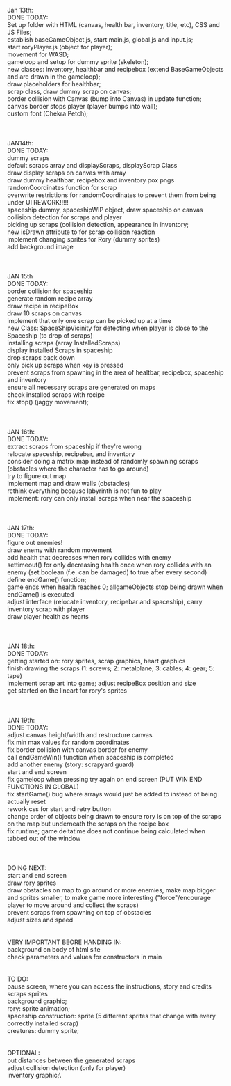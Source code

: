 Jan 13th:\
DONE TODAY:\
Set up folder with HTML (canvas, health bar, inventory, title, etc), CSS and JS Files;\
establish baseGameObject.js, start main.js, global.js and input.js;\
start roryPlayer.js (object for player);\
movement for WASD;\
gameloop and setup for dummy sprite (skeleton);\
new classes: inventory, healthbar and recipebox (extend BaseGameObjects and are drawn in the gameloop);\
draw placeholders for healthbar;\
scrap class, draw dummy scrap on canvas;\
border collision with Canvas (bump into Canvas) in update function;\
canvas border stops player (player bumps into wall);\
custom font (Chekra Petch);\
\
\
\
JAN14th:\
DONE TODAY: \
dummy scraps\
default scraps array and displayScraps, displayScrap Class\
draw display scraps on canvas with array\
draw dummy healthbar, recipebox and inventory pox pngs\
randomCoordinates function for scrap\
overwrite restrictions for randomCoordinates to prevent them from being under UI    REWORK!!!!!\
spaceship dummy, spaceshipWIP object, draw spaceship on canvas\
collision detection for scraps and player\
picking up scraps (collision detection, appearance in inventory;\
new isDrawn attribute to for scrap collision reaction\
implement changing sprites for Rory (dummy sprites)\
add background image\
\
\
\
JAN 15th\
DONE TODAY:\
border collision for spaceship\
generate random recipe array\
draw recipe in recipeBox\
draw 10 scraps on canvas\
implement that only one scrap can be picked up at a time\
new Class: SpaceShipVicinity for detecting when player is close to the Spaceship (to drop of scraps)\
installing scraps (array InstalledScraps)\
display installed Scraps in spaceship\
drop scraps back down\
only pick up scraps when key is pressed\
prevent scraps from spawning in the area of healtbar, recipebox, spaceship and inventory\
ensure all necessary scraps are generated on maps\
check installed scraps with recipe\
fix stop() (jaggy movement);\
\
\
\
JAN 16th:\
DONE TODAY:\
extract scraps from spaceship if they're wrong\
relocate spaceship, recipebar, and inventory\
consider doing a matrix map instead of randomly spawning scraps (obstacles where the character has to go around)\
try to figure out map\
implement map and draw walls (obstacles)\
rethink everything because labyrinth is not fun to play\
implement: rory can only install scraps when near the spaceship\
\
\
\
JAN 17th:\
DONE TODAY:\
figure out enemies!\
draw enemy with random movement\
add health that decreases when rory collides with enemy\
settimeout() for only decreasing health once when rory collides with an enemy (set boolean (f.e. can be damaged) to true after every second)\
define endGame() function;\
game ends when health reaches 0; allgameObjects stop being drawn when endGame() is executed\
adjust interface (relocate inventory, recipebar and spaceship), carry inventory scrap with player\
draw player health as hearts\
\
\
\
JAN 18th:\
DONE TODAY:\
getting started on: rory sprites, scrap graphics, heart graphics\
finish drawing the scraps (1: screws; 2: metalplane; 3: cables; 4: gear; 5: tape)\
implement scrap art into game; adjust recipeBox position and size\
get started on the lineart for rory's sprites\
\
\
\
JAN 19th:\
DONE TODAY:\
adjust canvas height/width and restructure canvas\
fix min max values for random coordinates\
fix border collision with canvas border for enemy\
call endGameWin() function when spaceship is completed\
add another enemy (story: scrapyard guard)\
start and end screen\
fix gameloop when pressing try again on end screen (PUT WIN END FUNCTIONS IN GLOBAL)\
fix startGame() bug where arrays would just be added to instead of being actually reset\
rework css for start and retry button\
change order of objects being drawn to ensure rory is on top of the scraps on the map but underneath the scraps on the recipe box\
fix runtime; game deltatime does not continue being calculated when tabbed out of the window\
\
\
\
DOING NEXT:\
start and end screen\
draw rory sprites\
draw obstacles on map to go around or more enemies, make map bigger and sprites smaller, to make game more interesting ("force"/encourage player to move around and collect the scraps)\
prevent scraps from spawning on top of obstacles\
adjust sizes and speed\
\
\
VERY IMPORTANT BEORE HANDING IN:\
background on body of html site\
check parameters and values for constructors in main\
\
\
TO DO:\
pause screen, where you can access the instructions, story and credits\
scraps sprites\
background graphic;\
rory: sprite animation;\
spaceship construction: sprite (5 different sprites that change with every correctly installed scrap)\
creatures: dummy sprite;\
\
\
OPTIONAL:\
put distances between the generated scraps\
adjust collision detection (only for player)\
inventory graphic;\


